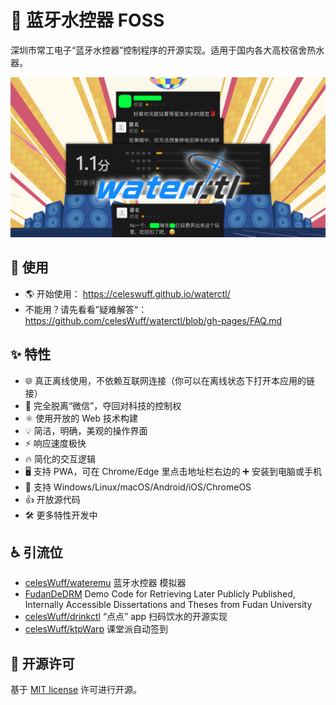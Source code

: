# 🛀 蓝牙水控器 FOSS
深圳市常工电子“蓝牙水控器”控制程序的开源实现。适用于国内各大高校宿舍热水器。

![waterctl](waterctl.jpg)

## 🏃 使用
- 🌎 开始使用： https://celeswuff.github.io/waterctl/
- 不能用？请先看看”疑难解答“： https://github.com/celesWuff/waterctl/blob/gh-pages/FAQ.md

## ✨ 特性
- 🌐 真正离线使用，不依赖互联网连接（你可以在离线状态下打开本应用的链接）
- 🖕 完全脱离“微信”，夺回对科技的控制权
- ⚛️ 使用开放的 Web 技术构建
- 💡 简洁，明确，美观的操作界面
- ⚡ 响应速度极快
- 🔥 简化的交互逻辑
- 🖥️ 支持 PWA，可在 Chrome/Edge 里点击地址栏右边的 ➕ 安装到电脑或手机
- 📱 支持 Windows/Linux/macOS/Android/iOS/ChromeOS
- 👍 开放源代码
- 🛠 更多特性开发中

## ♿ 引流位
- [celesWuff/wateremu](https://github.com/celesWuff/wateremu) 蓝牙水控器 模拟器
- [FudanDeDRM](https://gist.github.com/celesWuff/f54c02c2d73c40f9250c21fdc6fb4630) Demo Code for Retrieving Later Publicly Published, Internally Accessible Dissertations and Theses from Fudan University
- [celesWuff/drinkctl](https://github.com/celesWuff/drinkctl) “点点” app 扫码饮水的开源实现
- [celesWuff/ktpWarp](https://github.com/celesWuff/ktpwarp-server) 课堂派自动签到

## 📜 开源许可
基于 [MIT license](https://opensource.org/licenses/MIT) 许可进行开源。
